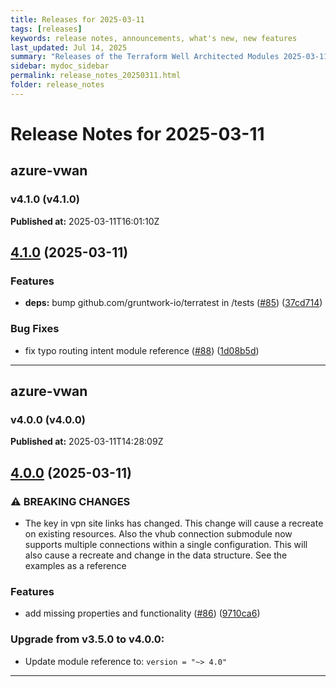 ```yaml
---
title: Releases for 2025-03-11
tags: [releases]
keywords: release notes, announcements, what's new, new features
last_updated: Jul 14, 2025
summary: "Releases of the Terraform Well Architected Modules 2025-03-11"
sidebar: mydoc_sidebar
permalink: release_notes_20250311.html
folder: release_notes
---
```


# Release Notes for 2025-03-11

## azure-vwan
### v4.1.0 (v4.1.0)
**Published at:** 2025-03-11T16:01:10Z

## [4.1.0](https://github.com/CloudNationHQ/terraform-azure-vwan/compare/v4.0.0...v4.1.0) (2025-03-11)


### Features

* **deps:** bump github.com/gruntwork-io/terratest in /tests ([#85](https://github.com/CloudNationHQ/terraform-azure-vwan/issues/85)) ([37cd714](https://github.com/CloudNationHQ/terraform-azure-vwan/commit/37cd714cdf667aca1c039ec86a851eff16e070c3))


### Bug Fixes

* fix typo routing intent module reference ([#88](https://github.com/CloudNationHQ/terraform-azure-vwan/issues/88)) ([1d08b5d](https://github.com/CloudNationHQ/terraform-azure-vwan/commit/1d08b5de0f51040efb061252b99849634f5d5254))

---

## azure-vwan
### v4.0.0 (v4.0.0)
**Published at:** 2025-03-11T14:28:09Z

## [4.0.0](https://github.com/CloudNationHQ/terraform-azure-vwan/compare/v3.5.0...v4.0.0) (2025-03-11)


### ⚠ BREAKING CHANGES

* The key in vpn site links has changed. This change will cause a recreate on existing resources. Also the vhub connection submodule now supports multiple connections within a single configuration. This will also cause a recreate and change in the data structure. See the examples as a reference

### Features

* add missing properties and functionality ([#86](https://github.com/CloudNationHQ/terraform-azure-vwan/issues/86)) ([9710ca6](https://github.com/CloudNationHQ/terraform-azure-vwan/commit/9710ca63a12c14a886cbcedaaacff1fd8c393195))

### Upgrade from v3.5.0 to v4.0.0:

- Update module reference to: `version = "~> 4.0"`

---

